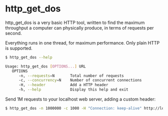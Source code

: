 http_get_dos
=======

http_get_dos is a very basic HTTP tool, written to find the maximum throughput a computer can physically produce, in terms of requests per second.

Everything runs in one thread, for maximum performance. Only plain HTTP is supported.

````bash
$ http_get_dos --help 

Usage: http_get_dos [OPTIONS...] URL
   OPTIONS
      -n, --requests=N       Total number of requests
      -c, --concurrency=N    Number of concurrent connections
      -H, --header           Add a HTTP header
      -h, --help             Display this help and exit
````

Send 1M requests to your localhost web server, adding a custom header:

````bash
$ http_get_dos -n 1000000 -c 1000 -H "Connection: keep-alive" http://localhost/path
````
